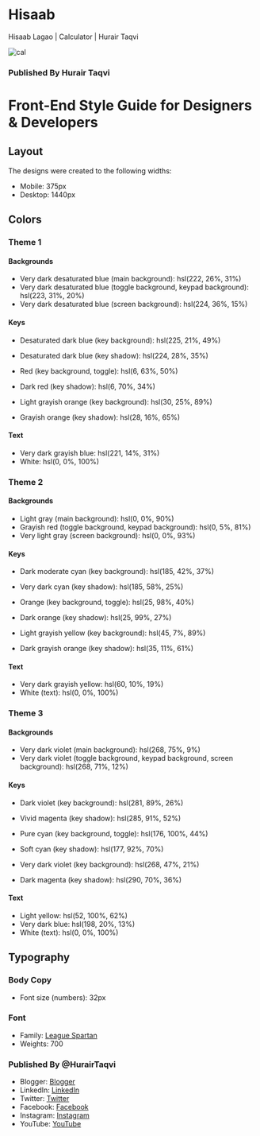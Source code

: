 # Hisaab
Hisaab Lagao | Calculator | Hurair Taqvi

![cal](https://github.com/HurairTaqvi/Hisaab/assets/94100531/f5d86e7d-40c0-4272-835c-e0e6fc5d5385)

### Published By Hurair Taqvi
# Front-End Style Guide for Designers & Developers

## Layout
The designs were created to the following widths:
- Mobile: 375px
- Desktop: 1440px

## Colors
### Theme 1
#### Backgrounds
- Very dark desaturated blue (main background): hsl(222, 26%, 31%)
- Very dark desaturated blue (toggle background, keypad background): hsl(223, 31%, 20%)
- Very dark desaturated blue (screen background): hsl(224, 36%, 15%)

#### Keys
- Desaturated dark blue (key background): hsl(225, 21%, 49%)
- Desaturated dark blue (key shadow): hsl(224, 28%, 35%)

- Red (key background, toggle): hsl(6, 63%, 50%)
- Dark red (key shadow): hsl(6, 70%, 34%)

- Light grayish orange (key background): hsl(30, 25%, 89%)
- Grayish orange (key shadow): hsl(28, 16%, 65%)

#### Text
- Very dark grayish blue: hsl(221, 14%, 31%)
- White: hsl(0, 0%, 100%)

### Theme 2
#### Backgrounds
- Light gray (main background): hsl(0, 0%, 90%)
- Grayish red (toggle background, keypad background): hsl(0, 5%, 81%)
- Very light gray (screen background): hsl(0, 0%, 93%)

#### Keys
- Dark moderate cyan (key background): hsl(185, 42%, 37%)
- Very dark cyan (key shadow): hsl(185, 58%, 25%)

- Orange (key background, toggle): hsl(25, 98%, 40%)
- Dark orange (key shadow): hsl(25, 99%, 27%)

- Light grayish yellow (key background): hsl(45, 7%, 89%)
- Dark grayish orange (key shadow): hsl(35, 11%, 61%)

#### Text
- Very dark grayish yellow: hsl(60, 10%, 19%)
- White (text): hsl(0, 0%, 100%)

### Theme 3

#### Backgrounds
- Very dark violet (main background): hsl(268, 75%, 9%)
- Very dark violet (toggle background, keypad background, screen background): hsl(268, 71%, 12%)

#### Keys
- Dark violet (key background): hsl(281, 89%, 26%)
- Vivid magenta (key shadow): hsl(285, 91%, 52%)

- Pure cyan (key background, toggle): hsl(176, 100%, 44%)
- Soft cyan (key shadow): hsl(177, 92%, 70%)

- Very dark violet (key background): hsl(268, 47%, 21%)
- Dark magenta (key shadow): hsl(290, 70%, 36%)

#### Text
- Light yellow: hsl(52, 100%, 62%)
- Very dark blue: hsl(198, 20%, 13%)
- White (text): hsl(0, 0%, 100%)

## Typography

### Body Copy
- Font size (numbers): 32px

### Font
- Family: [League Spartan](https://fonts.google.com/specimen/League+Spartan)
- Weights: 700

### Published By @HurairTaqvi
- Blogger: [Blogger](https://hurairtaqvi.blogspot.com/)
- LinkedIn: [LinkedIn](https://www.linkedin.com/in/hurairtaqvi/)
- Twitter: [Twitter](https://twitter.com/HurairTaqvi)
- Facebook: [Facebook](https://www.facebook.com/hurairtaqvi)
- Instagram: [Instagram](https://www.instagram.com/hurairtaqvi/)
- YouTube: [YouTube](https://www.youtube.com/@hurairtaqvi)
